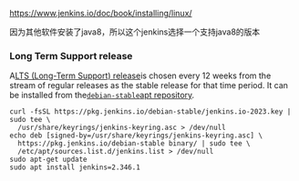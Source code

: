 https://www.jenkins.io/doc/book/installing/linux/

因为其他软件安装了java8，所以这个jenkins选择一个支持java8的版本
### Long Term Support release[](https://www.jenkins.io/doc/book/installing/linux/#long-term-support-release)

A[LTS (Long-Term Support) release](https://www.jenkins.io/download/lts/)is chosen every 12 weeks from the stream of regular releases as the stable release for that time period. It can be installed from the[`debian-stable`apt repository](https://pkg.jenkins.io/debian-stable/).

```
curl -fsSL https://pkg.jenkins.io/debian-stable/jenkins.io-2023.key | sudo tee \
  /usr/share/keyrings/jenkins-keyring.asc > /dev/null
echo deb [signed-by=/usr/share/keyrings/jenkins-keyring.asc] \
  https://pkg.jenkins.io/debian-stable binary/ | sudo tee \
  /etc/apt/sources.list.d/jenkins.list > /dev/null
sudo apt-get update
sudo apt install jenkins=2.346.1
```